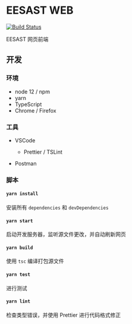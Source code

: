 # EESAST WEB

[![Build Status](https://travis-ci.com/eesast/web.svg?branch=master)](https://travis-ci.com/eesast/web)

EESAST 网页前端

## 开发

### 环境

- node 12 / npm
- yarn
- TypeScript
- Chrome / Firefox

### 工具

- VSCode

  - Prettier / TSLint

- Postman

### 脚本

#### `yarn install`

安装所有 `dependencies` 和 `devDependencies`

#### `yarn start`

启动开发服务器，监听源文件更改，并自动刷新网页

#### `yarn build`

使用 `tsc` 编译打包源文件

#### `yarn test`

进行测试

#### `yarn lint`

检查类型错误，并使用 Prettier 进行代码格式修正
